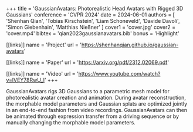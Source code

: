 +++
title = 'GaussianAvatars: Photorealistic Head Avatars with Rigged 3D Gaussians'
conference = 'CVPR 2024'
date = 2024-06-01
authors = [ 'Shenhan Qian', 'Tobias Kirschstein', 'Liam Schoneveld', 'Davide Davoli', 'Simon Giebenhain', 'Matthias Nießner' ]
cover1 = 'cover.jpg'
cover2 = 'cover.mp4'
bibtex = 'qian2023gaussianavatars.bib'
bonus = 'Highlight'

[[links]]
name = 'Project'
url = 'https://shenhanqian.github.io/gaussian-avatars'

[[links]]
name = 'Paper'
url = 'https://arxiv.org/pdf/2312.02069.pdf'

[[links]]
name = 'Video'
url = 'https://www.youtube.com/watch?v=lVEY78RwU_I'
+++

GaussianAvatars rigs 3D Gaussians to a parametric mesh model for photorealistic avatar creation and animation.
During avatar reconstruction, the morphable model parameters and Gaussian splats are optimized jointly in an end-to-end fashion from video recordings.
GaussianAvatars can then be animated through expression transfer from a driving sequence or by manually changing the morphable model parameters.